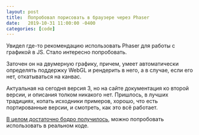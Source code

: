 ```yaml
---
layout: post
title:  Попробовал порисовать в браузере через Phaser
date:   2019-10-31 11:00:00 -0400
categories: [code]
---
```


Увидел где-то рекомендацию использовать Phaser для работы с графикой в JS. Стало интересно попробовать.

Заточен он на двумерную графику, причем, умеет автоматически определять поддержку WebGL и рендерить в него, а в случае, если его нет, откатываться на канвас.

Актуальная на сегодня версия 3, но на сайте документация ко второй версии, и описания толком никакого нет. Пришлось, в лучших традициях, копать исходники примеров, хорошо, что есть портированные версии, и смотреть, как это всё работает.

[В целом достаточно бодро получилось](https://github.com/deadem/stars/blob/master/index.js), можно попробовать использовать в реальном коде.

<div id="stars"></div>

<script type="text/javascript" src="https://cdnjs.cloudflare.com/ajax/libs/phaser/3.19.0/phaser.min.js"></script>
<script type="text/javascript">
let width = 800;
let height = 600;

let centerX = width / 2;
let centerY = height / 2;

let delta = 5000;
let deltaZ = 2000;

let config = {
    type: Phaser.AUTO,
    parent: 'stars',
    width,
    height,
    scene: {
        create: create,
        update: update,
    }
};

let game = new Phaser.Game(config);
let stars = [];

function create () {
    graphics = this.add.graphics();

    for (let i = 0; i < 2000; ++i) {
        stars.push({
            coords: newDot(),
            rect: this.add.rectangle(0, 0, 4, 4, 0xffffff)});
    }
}

function newDot() {
    return {
        x: -delta / 2 + Math.random() * delta,
        y: -delta / 2 + Math.random() * delta,
        z: -deltaZ
    };
}

function translate(coords) {
    let temp = height / coords.z;

    return {
        x: coords.x * temp,
        y: coords.y * temp
    };
}

function update () {
    stars.forEach(v => {
        let coords = translate(v.coords);
        let x = centerX + coords.x;
        let y = centerY + coords.y;
        v.coords.z += 10;

        if (v.coords.z >= 0 || x < 0 || x > width || y < 0 || y > height) {
            v.coords = newDot();
            v.rect.setAlpha(0);
            return;
        }

        v.rect.setPosition(x, y);
        v.rect.setAlpha(0.01 + (deltaZ - Math.abs(v.coords.z)) / deltaZ);
    });
}
</script>
